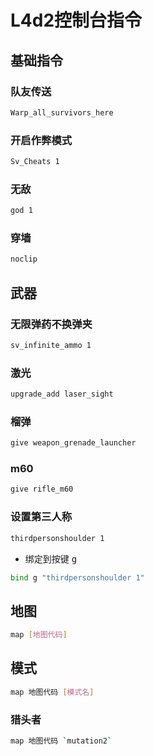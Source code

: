 <!--
 * @Description: 
 * @Version: 1.0
 * @Author: dalao
 * @Email: dalao_li@163.com
 * @Date: 2023-03-17 00:22:02
 * @LastEditors: dalao_li
 * @LastEditTime: 2023-08-11 22:48:45
-->

# L4d2控制台指令

## 基础指令

### 队友传送

```sh
Warp_all_survivors_here
```

### 开启作弊模式

```sh
Sv_Cheats 1
```

### 无敌

```sh
god 1
```

### 穿墙

```sh
noclip
```

## 武器

### 无限弹药不换弹夹

```sh
sv_infinite_ammo 1
```

### 激光

```sh
upgrade_add laser_sight
```

### 榴弹

```sh
give weapon_grenade_launcher
```

### m60

```sh
give rifle_m60
```

### 设置第三人称

```sh
thirdpersonshoulder 1
```

- 绑定到按键 <kbd> g </kbd>

```sh
bind g "thirdpersonshoulder 1"
```

## 地图

```sh
map [地图代码]
```

## 模式

```sh
map 地图代码 [模式名]
```

### 猎头者

```sh
map 地图代码 `mutation2`
```
